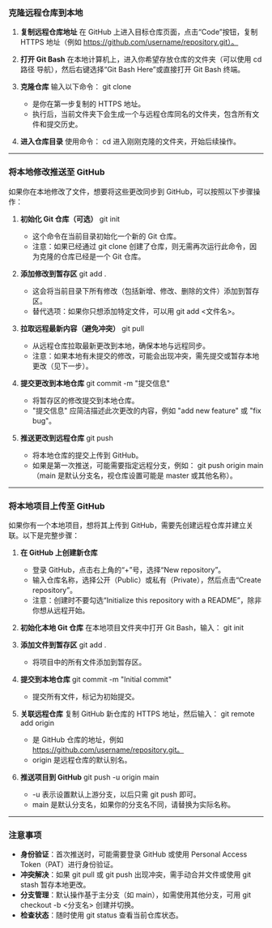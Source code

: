 ### 克隆远程仓库到本地
1. **复制远程仓库地址**
   在 GitHub 上进入目标仓库页面，点击“Code”按钮，复制 HTTPS 地址（例如 https://github.com/username/repository.git）。

2. **打开 Git Bash**
   在本地计算机上，进入你希望存放仓库的文件夹（可以使用 cd 路径 导航），然后右键选择“Git Bash Here”或直接打开 Git Bash 终端。

3. **克隆仓库**
   输入以下命令：
   git clone <URL>
   - <URL> 是你在第一步复制的 HTTPS 地址。
   - 执行后，当前文件夹下会生成一个与远程仓库同名的文件夹，包含所有文件和提交历史。

4. **进入仓库目录**
   使用命令：
   cd <repository-name>
   进入刚刚克隆的文件夹，开始后续操作。

---

### 将本地修改推送至 GitHub
如果你在本地修改了文件，想要将这些更改同步到 GitHub，可以按照以下步骤操作：

1. **初始化 Git 仓库（可选）**
   git init
   - 这个命令在当前目录初始化一个新的 Git 仓库。
   - 注意：如果已经通过 git clone 创建了仓库，则无需再次运行此命令，因为克隆的仓库已经是一个 Git 仓库。

2. **添加修改到暂存区**
   git add .
   - 这会将当前目录下所有修改（包括新增、修改、删除的文件）添加到暂存区。
   - 替代选项：如果你只想添加特定文件，可以用 git add <文件名>。

3. **拉取远程最新内容（避免冲突）**
   git pull
   - 从远程仓库拉取最新更改到本地，确保本地与远程同步。
   - 注意：如果本地有未提交的修改，可能会出现冲突，需先提交或暂存本地更改（见下一步）。

4. **提交更改到本地仓库**
   git commit -m "提交信息"
   - 将暂存区的修改提交到本地仓库。
   - "提交信息" 应简洁描述此次更改的内容，例如 "add new feature" 或 "fix bug"。

5. **推送更改到远程仓库**
   git push
   - 将本地仓库的提交上传到 GitHub。
   - 如果是第一次推送，可能需要指定远程分支，例如：
     git push origin main
     （main 是默认分支名，视仓库设置可能是 master 或其他名称）。

---

### 将本地项目上传至 GitHub
如果你有一个本地项目，想将其上传到 GitHub，需要先创建远程仓库并建立关联。以下是完整步骤：

1. **在 GitHub 上创建新仓库**
   - 登录 GitHub，点击右上角的“+”号，选择“New repository”。
   - 输入仓库名称，选择公开（Public）或私有（Private），然后点击“Create repository”。
   - 注意：创建时不要勾选“Initialize this repository with a README”，除非你想从远程开始。

2. **初始化本地 Git 仓库**
   在本地项目文件夹中打开 Git Bash，输入：
   git init

3. **添加文件到暂存区**
   git add .
   - 将项目中的所有文件添加到暂存区。

4. **提交到本地仓库**
   git commit -m "Initial commit"
   - 提交所有文件，标记为初始提交。

5. **关联远程仓库**
   复制 GitHub 新仓库的 HTTPS 地址，然后输入：
   git remote add origin <URL>
   - <URL> 是 GitHub 仓库的地址，例如 https://github.com/username/repository.git。
   - origin 是远程仓库的默认别名。

6. **推送项目到 GitHub**
   git push -u origin main
   - -u 表示设置默认上游分支，以后只需 git push 即可。
   - main 是默认分支名，如果你的分支名不同，请替换为实际名称。

---

### 注意事项
- **身份验证**：首次推送时，可能需要登录 GitHub 或使用 Personal Access Token（PAT）进行身份验证。
- **冲突解决**：如果 git pull 或 git push 出现冲突，需手动合并文件或使用 git stash 暂存本地更改。
- **分支管理**：默认操作基于主分支（如 main），如需使用其他分支，可用 git checkout -b <分支名> 创建并切换。
- **检查状态**：随时使用 git status 查看当前仓库状态。
